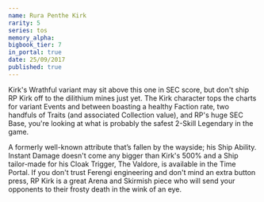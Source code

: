 ```yaml
---
name: Rura Penthe Kirk
rarity: 5
series: tos
memory_alpha:
bigbook_tier: 7
in_portal: true
date: 25/09/2017
published: true
---
```


Kirk's Wrathful variant may sit above this one in SEC score, but don't ship RP Kirk off to the dilithium mines just yet. The Kirk character tops the charts for variant Events and between boasting a healthy Faction rate, two handfuls of Traits (and associated Collection value), and RP's huge SEC Base, you're looking at what is probably the safest 2-Skill Legendary in the game.

A formerly well-known attribute that’s fallen by the wayside; his Ship Ability. Instant Damage doesn't come any bigger than Kirk's 500% and a Ship tailor-made for his Cloak Trigger, The Valdore, is available in the Time Portal. If you don't trust Ferengi engineering and don't mind an extra button press, RP Kirk is a great Arena and Skirmish piece who will send your opponents to their frosty death in the wink of an eye.
